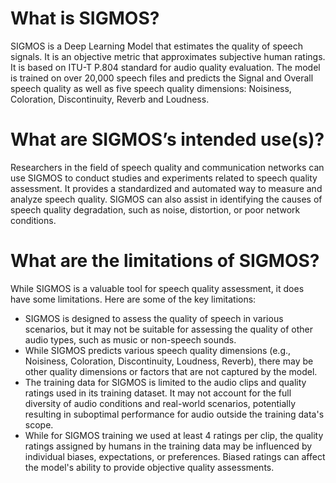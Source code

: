 # What is SIGMOS?

SIGMOS is a Deep Learning Model that estimates the quality of speech signals. It is an 
objective metric that approximates subjective human ratings. It is based on ITU-T P.804 
standard for audio quality evaluation. The model is trained on over 20,000 speech files and 
predicts the Signal and Overall speech quality as well as five speech quality dimensions: 
Noisiness, Coloration, Discontinuity, Reverb and Loudness.

# What are SIGMOS’s intended use(s)?

Researchers in the field of speech quality and communication networks can use SIGMOS to 
conduct studies and experiments related to speech quality assessment. It provides a 
standardized and automated way to measure and analyze speech quality. SIGMOS can also 
assist in identifying the causes of speech quality degradation, such as noise, distortion, or 
poor network conditions. 

# What are the limitations of SIGMOS?

While SIGMOS is a valuable tool for speech quality assessment, it does have some 
limitations. Here are some of the key limitations:
- SIGMOS is designed to assess the quality of speech in various scenarios, but it may 
not be suitable for assessing the quality of other audio types, such as music or non-speech sounds.
- While SIGMOS predicts various speech quality dimensions (e.g., Noisiness, 
Coloration, Discontinuity, Loudness, Reverb), there may be other quality dimensions 
or factors that are not captured by the model.
- The training data for SIGMOS is limited to the audio clips and quality ratings used in 
its training dataset. It may not account for the full diversity of audio conditions and 
real-world scenarios, potentially resulting in suboptimal performance for audio 
outside the training data's scope.
- While for SIGMOS training we used at least 4 ratings per clip, the quality ratings 
assigned by humans in the training data may be influenced by individual biases, 
expectations, or preferences. Biased ratings can affect the model's ability to provide 
objective quality assessments.